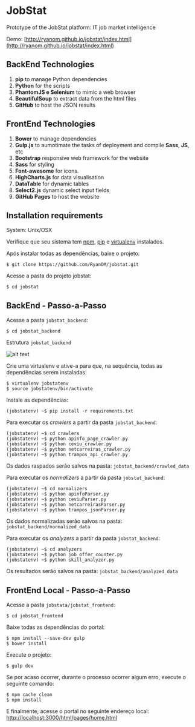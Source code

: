 # JobStat

Prototype of the JobStat platform: IT job market intelligence

Demo: [http://ryanom.github.io/jobstat/index.html](http://ryanom.github.io/jobstat/index.html)

## BackEnd Technologies
1. **pip** to manage Python dependencies
2. **Python** for the scripts
3. **PhantomJS e Selenium** to mimic a web browser
4. **BeautifulSoup** to extract data from the html files
5. **GitHub** to host the JSON results



## FrontEnd Technologies
1. **Bower** to manage dependencies
2. **Gulp.js** to aumotimate the tasks of deployment and compile **Sass**, **JS**, etc
3. **Bootstrap** responsive web framework for the website
4. **Sass** for styling
5. **Font-awesome** for icons.
6. **HighCharts.js** for data visualisation
7. **DataTable** for dynamic tables
8. **Select2.js** dynamic select input fields
9. **GitHub Pages** to host the website

## Installation requirements

System: Unix/OSX

Verifique que seu sistema tem [npm](https://nodejs.org/en/download/), [pip](https://pip.pypa.io/en/stable/installing/) e [virtualenv](https://virtualenv.pypa.io/en/stable/installation/) instalados.

Após instalar todas as dependências, baixe o projeto:
```
$ git clone https://github.com/RyanOM/jobstat.git
```

Acesse a pasta do projeto jobstat:
```
$ cd jobstat
```

## BackEnd - Passo-a-Passo

Acesse a pasta `jobstat_backend`:
```
$ cd jobstat_backend
```

Estrutura `jobstat_backend`

![alt text](https://s28.postimg.org/eiq89uzcd/Screen_Shot_2016_12_15_at_4_23_20_PM.png "Logo Title Text 1")


Crie uma virtualenv e ative-a para que, na sequência, todas as dependências serem instaladas:
```
$ virtualenv jobstatenv
$ source jobstatenv/bin/activate
```

Instale as dependências:
```
(jobstatenv) ~$ pip install -r requirements.txt
```

Para executar os *crawlers* a partir da pasta `jobstat_backend`:
```
(jobstatenv) ~$ cd crawlers
(jobstatenv) ~$ python apinfo_page_crawler.py
(jobstatenv) ~$ python ceviu_crawler.py
(jobstatenv) ~$ python netcarreiras_crawler.py
(jobstatenv) ~$ python trampos_api_crawler.py	
```
Os dados raspados serão salvos na pasta: `jobstat_backend/crawled_data`

Para executar os *normalizers* a partir da pasta `jobstat_backend`:
```
(jobstatenv) ~$ cd normalizers
(jobstatenv) ~$ python apinfoParser.py
(jobstatenv) ~$ python ceviuParser.py
(jobstatenv) ~$ python netcarreirasParser.py
(jobstatenv) ~$ python trampos_jsonParser.py
```
Os dados normalizadas serão salvos na pasta: `jobstat_backend/normalized_data`

Para executar os *analyzers* a partir da pasta `jobstat_backend`:
```
(jobstatenv) ~$ cd analyzers
(jobstatenv) ~$ python job_offer_counter.py
(jobstatenv) ~$ python skill_analyzer.py	
```
Os resultados serão salvos na pasta: `jobstat_backend/analyzed_data`


## FrontEnd Local - Passo-a-Passo

Acesse a pasta `jobstata/jobstat_frontend`:
```
$ cd jobstat_frontend
```

Baixe todas as dependências do portal:
```
$ npm install --save-dev gulp
$ bower install
```


Execute o projeto:
```
$ gulp dev
```

Se por acaso ocorrer, durante o processo ocorrer algum erro, execute o seguinte comando:
```
$ npm cache clean
$ npm install
```

E finalmente, acesse o portal no seguinte endereço local: [http://localhost:3000/html/pages/home.html](http://localhost:3000/html/pages/home.html)
